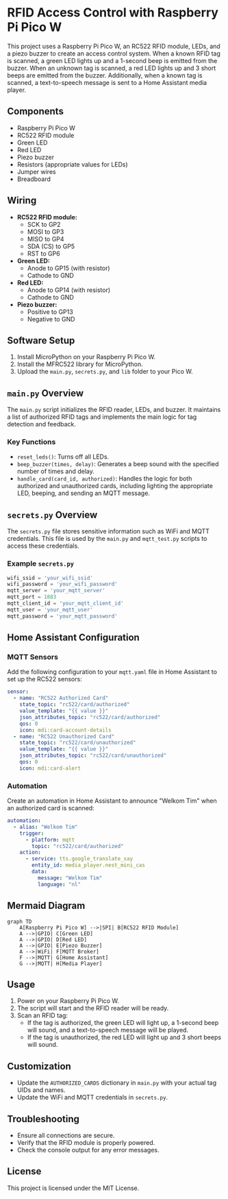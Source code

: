 # RFID Access Control with Raspberry Pi Pico W

This project uses a Raspberry Pi Pico W, an RC522 RFID module, LEDs, and a piezo buzzer to create an access control system. When a known RFID tag is scanned, a green LED lights up and a 1-second beep is emitted from the buzzer. When an unknown tag is scanned, a red LED lights up and 3 short beeps are emitted from the buzzer. Additionally, when a known tag is scanned, a text-to-speech message is sent to a Home Assistant media player.

## Components

- Raspberry Pi Pico W
- RC522 RFID module
- Green LED
- Red LED
- Piezo buzzer
- Resistors (appropriate values for LEDs)
- Jumper wires
- Breadboard

## Wiring

- **RC522 RFID module:**
  - SCK to GP2
  - MOSI to GP3
  - MISO to GP4
  - SDA (CS) to GP5
  - RST to GP6
- **Green LED:**
  - Anode to GP15 (with resistor)
  - Cathode to GND
- **Red LED:**
  - Anode to GP14 (with resistor)
  - Cathode to GND
- **Piezo buzzer:**
  - Positive to GP13
  - Negative to GND

## Software Setup

1. Install MicroPython on your Raspberry Pi Pico W.
2. Install the MFRC522 library for MicroPython.
3. Upload the `main.py`, `secrets.py`, and `lib` folder to your Pico W.

## `main.py` Overview

The `main.py` script initializes the RFID reader, LEDs, and buzzer. It maintains a list of authorized RFID tags and implements the main logic for tag detection and feedback.

### Key Functions

- `reset_leds()`: Turns off all LEDs.
- `beep_buzzer(times, delay)`: Generates a beep sound with the specified number of times and delay.
- `handle_card(card_id, authorized)`: Handles the logic for both authorized and unauthorized cards, including lighting the appropriate LED, beeping, and sending an MQTT message.

## `secrets.py` Overview

The `secrets.py` file stores sensitive information such as WiFi and MQTT credentials. This file is used by the `main.py` and `mqtt_test.py` scripts to access these credentials.

### Example `secrets.py`

```python
wifi_ssid = 'your_wifi_ssid'
wifi_password = 'your_wifi_password'
mqtt_server = 'your_mqtt_server'
mqtt_port = 1883
mqtt_client_id = 'your_mqtt_client_id'
mqtt_user = 'your_mqtt_user'
mqtt_password = 'your_mqtt_password'
```

## Home Assistant Configuration

### MQTT Sensors

Add the following configuration to your `mqtt.yaml` file in Home Assistant to set up the RC522 sensors:

```yaml
sensor:
  - name: "RC522 Authorized Card"
    state_topic: "rc522/card/authorized"
    value_template: "{{ value }}"
    json_attributes_topic: "rc522/card/authorized"
    qos: 0
    icon: mdi:card-account-details
  - name: "RC522 Unauthorized Card"
    state_topic: "rc522/card/unauthorized"
    value_template: "{{ value }}"
    json_attributes_topic: "rc522/card/unauthorized"
    qos: 0
    icon: mdi:card-alert
```

### Automation

Create an automation in Home Assistant to announce "Welkom Tim" when an authorized card is scanned:

```yaml
automation:
  - alias: "Welkom Tim"
    trigger:
      - platform: mqtt
        topic: "rc522/card/authorized"
    action:
      - service: tts.google_translate_say
        entity_id: media_player.nest_mini_cas
        data:
          message: "Welkom Tim"
          language: "nl"
```

## Mermaid Diagram

```mermaid
graph TD
    A[Raspberry Pi Pico W] -->|SPI| B[RC522 RFID Module]
    A -->|GPIO| C[Green LED]
    A -->|GPIO| D[Red LED]
    A -->|GPIO| E[Piezo Buzzer]
    A -->|WiFi| F[MQTT Broker]
    F -->|MQTT| G[Home Assistant]
    G -->|MQTT| H[Media Player]
```

## Usage

1. Power on your Raspberry Pi Pico W.
2. The script will start and the RFID reader will be ready.
3. Scan an RFID tag:
   - If the tag is authorized, the green LED will light up, a 1-second beep will sound, and a text-to-speech message will be played.
   - If the tag is unauthorized, the red LED will light up and 3 short beeps will sound.

## Customization

- Update the `AUTHORIZED_CARDS` dictionary in `main.py` with your actual tag UIDs and names.
- Update the WiFi and MQTT credentials in `secrets.py`.

## Troubleshooting

- Ensure all connections are secure.
- Verify that the RFID module is properly powered.
- Check the console output for any error messages.

## License

This project is licensed under the MIT License.